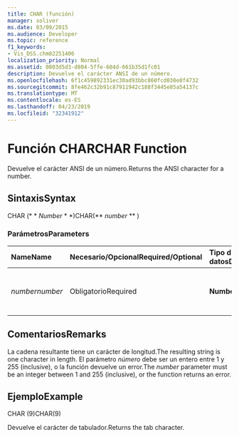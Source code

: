 ```yaml
---
title: CHAR (función)
manager: soliver
ms.date: 03/09/2015
ms.audience: Developer
ms.topic: reference
f1_keywords:
- Vis_DSS.chm82251406
localization_priority: Normal
ms.assetid: 0803d5d3-d804-5ffe-604d-661b35d1fc01
description: Devuelve el carácter ANSI de un número.
ms.openlocfilehash: 6f1c459892331ec30ad93bbc860fcd038e8f4732
ms.sourcegitcommit: 8fe462c32b91c87911942c188f3445e85a54137c
ms.translationtype: MT
ms.contentlocale: es-ES
ms.lasthandoff: 04/23/2019
ms.locfileid: "32341912"
---
```

# <a name="char-function"></a><span data-ttu-id="3b5f3-103">Función CHAR</span><span class="sxs-lookup"><span data-stu-id="3b5f3-103">CHAR Function</span></span>

<span data-ttu-id="3b5f3-104">Devuelve el carácter ANSI de un número.</span><span class="sxs-lookup"><span data-stu-id="3b5f3-104">Returns the ANSI character for a number.</span></span>
  
## <a name="syntax"></a><span data-ttu-id="3b5f3-105">Sintaxis</span><span class="sxs-lookup"><span data-stu-id="3b5f3-105">Syntax</span></span>

<span data-ttu-id="3b5f3-106">CHAR (\* \* *Number* \* \*)</span><span class="sxs-lookup"><span data-stu-id="3b5f3-106">CHAR(\*\* *number* \*\* )</span></span> 
  
### <a name="parameters"></a><span data-ttu-id="3b5f3-107">Parámetros</span><span class="sxs-lookup"><span data-stu-id="3b5f3-107">Parameters</span></span>

|<span data-ttu-id="3b5f3-108">**Name**</span><span class="sxs-lookup"><span data-stu-id="3b5f3-108">**Name**</span></span>|<span data-ttu-id="3b5f3-109">**Necesario/Opcional**</span><span class="sxs-lookup"><span data-stu-id="3b5f3-109">**Required/Optional**</span></span>|<span data-ttu-id="3b5f3-110">**Tipo de datos**</span><span class="sxs-lookup"><span data-stu-id="3b5f3-110">**Data Type**</span></span>|<span data-ttu-id="3b5f3-111">**Descripción**</span><span class="sxs-lookup"><span data-stu-id="3b5f3-111">**Description**</span></span>|
|:-----|:-----|:-----|:-----|
| <span data-ttu-id="3b5f3-112">_number_</span><span class="sxs-lookup"><span data-stu-id="3b5f3-112">_number_</span></span> <br/> |<span data-ttu-id="3b5f3-113">Obligatorio</span><span class="sxs-lookup"><span data-stu-id="3b5f3-113">Required</span></span>  <br/> |<span data-ttu-id="3b5f3-114">**Number**</span><span class="sxs-lookup"><span data-stu-id="3b5f3-114">**Number**</span></span> <br/> |<span data-ttu-id="3b5f3-115">El número cuyo carácter ANSI desea obtener.</span><span class="sxs-lookup"><span data-stu-id="3b5f3-115">The number whose ANSI character you want to get.</span></span>  <br/> |
   
## <a name="remarks"></a><span data-ttu-id="3b5f3-116">Comentarios</span><span class="sxs-lookup"><span data-stu-id="3b5f3-116">Remarks</span></span>

<span data-ttu-id="3b5f3-117">La cadena resultante tiene un carácter de longitud.</span><span class="sxs-lookup"><span data-stu-id="3b5f3-117">The resulting string is one character in length.</span></span> <span data-ttu-id="3b5f3-118">El parámetro _número_ debe ser un entero entre 1 y 255 (inclusive), o la función devuelve un error.</span><span class="sxs-lookup"><span data-stu-id="3b5f3-118">The  _number_ parameter must be an integer between 1 and 255 (inclusive), or the function returns an error.</span></span> 
  
## <a name="example"></a><span data-ttu-id="3b5f3-119">Ejemplo</span><span class="sxs-lookup"><span data-stu-id="3b5f3-119">Example</span></span>

<span data-ttu-id="3b5f3-120">CHAR (9)</span><span class="sxs-lookup"><span data-stu-id="3b5f3-120">CHAR(9)</span></span> 
  
<span data-ttu-id="3b5f3-121">Devuelve el carácter de tabulador.</span><span class="sxs-lookup"><span data-stu-id="3b5f3-121">Returns the tab character.</span></span> 
  

